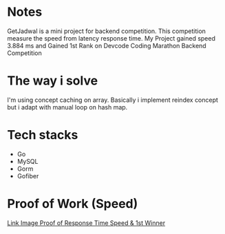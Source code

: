 # Notes
GetJadwal is a mini project for backend competition.
This competition measure the speed from latency response time.
My Project gained speed 3.884 ms and Gained 1st Rank on Devcode Coding Marathon Backend Competition

# The way i solve
I'm using concept caching on array. Basically i implement reindex concept but i adapt with manual loop on hash map. 

# Tech stacks
- Go
- MySQL
- Gorm
- Gofiber

# Proof of Work (Speed)
[Link Image Proof of Response Time Speed & 1st Winner](https://drive.google.com/file/d/1jbgBK5XPSYoP9T7AxEbZHYcW-cKVl_Uw/view?usp=sharing)
